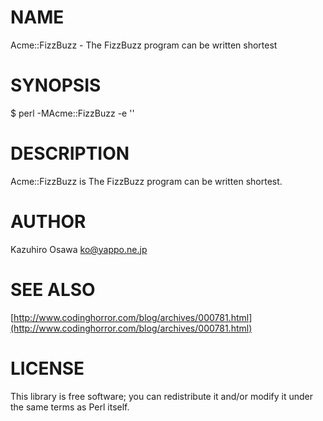 # NAME

Acme::FizzBuzz - The FizzBuzz program can be written shortest

# SYNOPSIS

  $ perl -MAcme::FizzBuzz -e ''

# DESCRIPTION

Acme::FizzBuzz is The FizzBuzz program can be written shortest.

# AUTHOR

Kazuhiro Osawa <ko@yappo.ne.jp>

# SEE ALSO

[http://www.codinghorror.com/blog/archives/000781.html](http://www.codinghorror.com/blog/archives/000781.html)

# LICENSE

This library is free software; you can redistribute it and/or modify
it under the same terms as Perl itself.